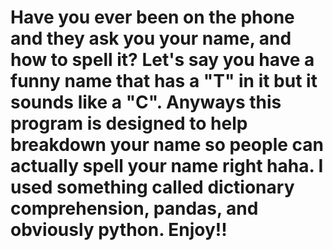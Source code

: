 # Have you ever been on the phone and they ask you your name, and how to spell it? Let's say you have a funny name that has a "T" in it but it sounds like a "C". Anyways this program is designed to help breakdown your name so people can actually spell your name right haha. I used something called dictionary comprehension, pandas, and obviously python. Enjoy!!
